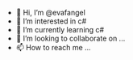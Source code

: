 - 👋 Hi, I’m @evafangel
- 👀 I’m interested in c#
- 🌱 I’m currently learning c# 
- 💞️ I’m looking to collaborate on ...
- 📫 How to reach me ...

<!---
evafangel/evafangel is a ✨ special ✨ repository because its `README.md` (this file) appears on your GitHub profile.
You can click the Preview link to take a look at your changes.
--->
